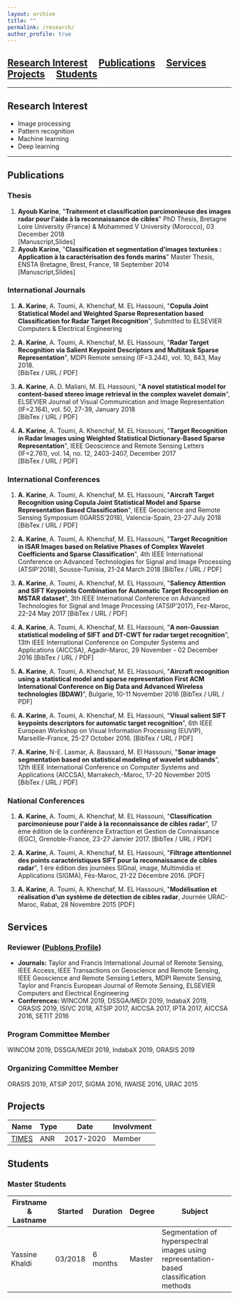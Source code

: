 ```yaml
---
layout: archive
title: ""
permalink: /research/
author_profile: true
---
```

## [Research Interest](#research-interest) &nbsp; &nbsp; [Publications](#publications) &nbsp; &nbsp; [Services](#services) &nbsp; &nbsp; [Projects](#projects) &nbsp; &nbsp; [Students](#students) 

---
## Research Interest
* Image processing  
* Pattern recognition
* Machine learning 
* Deep learning


---
## Publications

### Thesis
1. **Ayoub Karine**, "**Traitement et classification parcimonieuse des images radar pour l'aide à la reconnaissance de cibles**" 
PhD Thesis, Bretagne Loire University (France) & Mohammed V University (Morocco), 03 December 2018  
[Manuscript,Slides] 
2. **Ayoub Karine**, "**Classification et segmentation d’images texturées : Application à la caractérisation des fonds marins**" 
Master Thesis, ENSTA Bretagne, Brest, France, 18 September 2014  
[Manuscript,Slides]

### International Journals
1. **A. Karine**, A. Toumi, A. Khenchaf, M. EL Hassouni, "**Copula Joint Statistical Model and Weighted Sparse Representation based Classification for Radar Target Recognition**", Submitted to ELSEVIER Computers & Electrical Engineering 

2. **A. Karine**, A. Toumi, A. Khenchaf, M. EL Hassouni, "**Radar Target Recognition via Salient Keypoint Descriptors and Multitask Sparse Representation**", MDPI Remote sensing (IF=3.244), vol. 10, 843, May 2018.  
[BibTex / URL / PDF]  

3. **A. Karine**, A. D. Maliani, M. EL Hassouni, "**A novel statistical model for content-based stereo image retrieval in the complex wavelet domain**", ELSEVIER Journal of Visual Communication and Image Representation (IF=2.164), vol. 50, 27-39, January 2018  
[BibTex / URL / PDF]  

4. **A. Karine**, A. Toumi, A. Khenchaf, M. EL Hassouni, "**Target Recognition in Radar Images using Weighted Statistical Dictionary-Based Sparse Representation**", IEEE Geoscience and Remote Sensing Letters (IF=2.761), vol. 14, no. 12, 2403-2407, December 2017  
[BibTex / URL / PDF]  

### International Conferences
1. **A. Karine**, A. Toumi, A. Khenchaf, M. EL Hassouni, "**Aircraft Target Recognition using Copula Joint Statistical Model and Sparse Representation Based Classification**", IEEE Geoscience and Remote Sensing Symposium (IGARSS’2018), Valencia-Spain, 23-27 July 2018
[BibTex / URL / PDF]  

2. **A. Karine**, A. Toumi, A. Khenchaf, M. EL Hassouni, "**Target Recognition in ISAR Images based on Relative Phases of Complex Wavelet Coefficients and Sparse Classification**", 4th IEEE International Conference on Advanced Technologies for Signal and Image Processing (ATSIP’2018), Sousse-Tunisia, 21-24 March 2018
[BibTex / URL / PDF]  

3. **A. Karine**, A. Toumi, A. Khenchaf, M. EL Hassouni, "**Saliency Attention and SIFT Keypoints Combination for Automatic Target Recognition on MSTAR dataset**", 3th IEEE International Conference on Advanced Technologies for Signal and Image Processing (ATSIP’2017), Fez-Maroc, 22-24 May 2017
[BibTex / URL / PDF]  

4. **A. Karine**, A. Toumi, A. Khenchaf, M. EL Hassouni, "**A non-Gaussian statistical modeling of SIFT and DT-CWT for radar target recognition**", 13th IEEE International Conference on Computer Systems and Applications (AICCSA), Agadir-Maroc, 29 November - 02 December 2016 
[BibTex / URL / PDF]  

5. **A. Karine**, A. Toumi, A. Khenchaf, M. EL Hassouni, "**Aircraft recognition using a statistical model and sparse representation 
First ACM International Conference on Big Data and Advanced Wireless technologies (BDAW)**", Bulgarie, 10-11 November 2016
[BibTex / URL / PDF]  

6. **A. Karine**, A. Toumi, A. Khenchaf, M. EL Hassouni, "**Visual salient SIFT keypoints descriptors for automatic target recognition**", 
6th IEEE European Workshop on Visual Information Processing (EUVIP), Marseille-France, 25-27 October 2016. 
[BibTex / URL / PDF]  

7. **A. Karine**, N-E. Lasmar, A. Baussard, M. El Hassouni, "**Sonar image segmentation based on statistical modeling of wavelet subbands**", 12th IEEE International Conference on Computer Systems and Applications (AICCSA), Marrakech,-Maroc, 17-20 November 2015
[BibTex / URL / PDF]  

### National Conferences
1. **A. Karine**, A. Toumi, A. Khenchaf, M. EL Hassouni, "**Classification parcimonieuse pour l'aide à la reconnaissance de cibles radar**", 
17 ème édition de la conférence Extraction et Gestion de Connaissance (EGC), Grenoble-France, 23-27 Janvier 2017. 
[BibTex / URL / PDF]  

2. **A. Karine**, A. Toumi, A. Khenchaf, M. EL Hassouni, "**Filtrage attentionnel des points caractéristiques SIFT pour la reconnaissance de cibles radar**", 1 ère édition des journées SIGnal, image, Multimédia et Applications (SIGMA), Fès-Maroc, 21-22 Décembre 2016.
[PDF]  

3. **A. Karine**, A. Toumi, A. Khenchaf, M. EL Hassouni, "**Modélisation et réalisation d’un système de détection de cibles radar**, Journée URAC-Maroc, Rabat, 28 Novembre 2015
[PDF]

## Services 
### Reviewer ([Publons Profile](https://publons.com/researcher/1627569/ayoub-karine/))
* **Journals:**  Taylor and Francis International Journal of Remote Sensing, IEEE Access, IEEE Transactions on Geoscience and Remote Sensing, IEEE Geoscience and Remote Sensing Letters, MDPI Remote Sensing, Taylor and Francis European Journal of Remote Sensing, ELSEVIER Computers and Electrical Engineering
* **Conferences:** WINCOM 2019, DSSGA/MEDI 2019, IndabaX 2019, ORASIS 2019, ISIVC 2018, ATSIP 2017, AICCSA 2017, IPTA 2017, AICCSA 2016, SETIT 2016

### Program Committee Member
WINCOM 2019, DSSGA/MEDI 2019, IndabaX 2019, ORASIS 2019

### Organizing Committee Member
ORASIS 2019, ATSIP 2017, SIGMA 2016, IWAISE 2016, URAC 2015

## Projects

| Name | Type | Date | Involvment
|------|------|------| ------|
| [TIMES](http://anr-times.unistra.fr/) | ANR | 2017-2020 | Member |

## Students
### Master Students

| Firstname & Lastname | Started | Duration | Degree | Subject |
|----------------|------|---------|---------|---------|
| Yassine Khaldi | 03/2018 | 6 months | Master |Segmentation of hyperspectral images using representation-based classification methods |
